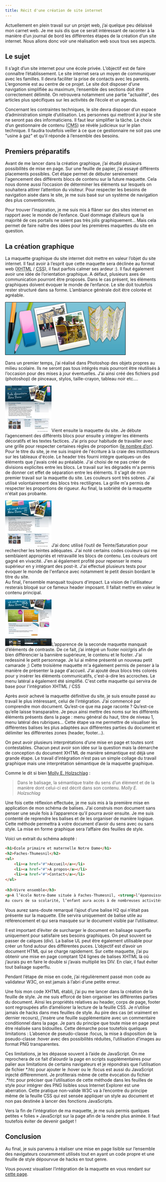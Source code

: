 ```yaml
---
title: Récit d'une création de site internet
---
```

Actuellement en plein travail sur un projet web, j’ai quelque peu délaissé mon carnet web. Je me suis dis que ce serait intéressant de raconter à la manière d’un journal de bord les différentes étapes de la création d’un site internet. Nous allons donc voir une réalisation web sous tous ses aspects.

## Le sujet

Il s’agit d’un site internet pour une école privée. L’objectif est de faire connaître l’établissement. Le site internet sera un moyen de communiquer avec les familles. Il devra faciliter la prise de contacts avec les parents. L’ergonomie est au centre de ce projet. Le site doit disposer d’une navigation simplifiée au maximum, l’ensemble des sections doit être correctement délimité. On retrouvera notamment une partie "actualité", des articles plus spécifiques sur les activités de l’école et un agenda.

Concernant les contraintes techniques, le site devra disposer d’un espace d’administration simple d’utilisation. Les personnes qui mettront à jour le site ne seront pas des informaticiens. Il faut leur simplifier la tâche. Le choix d’un gestionnaire de contenu (<abbr title="Content Management System">CMS</abbr>) se révèle judicieux sur le plan technique. Il faudra toutefois veiller à ce que ce gestionnaire ne soit pas une "usine à gaz" et qu’il réponde à l’ensemble des besoins.

## Premiers préparatifs

Avant de me lancer dans la création graphique, j’ai étudié plusieurs possibilités de mise en page. Sur une feuille de papier, j’ai essayé différents placements possibles. Cet étape permet de débuter sereinement l'agencement des différents blocs de contenu sur la future maquette. Cela nous donne aussi l’occasion de déterminer les éléments sur lesquels on souhaitera attirer l’attention du visiteur. Pour respecter les besoins de navigation aisée dans le site, je me suis basé sur un système de navigation des plus conventionnels.

Pour trouver l’inspiration, je me suis mis à flâner sur des sites internet en rapport avec le monde de l’enfance. Quel dommage d’ailleurs que la majorité de ces portails ne soient pas très jolis graphiquement… Mais cela permet de faire naître des idées pour les premières maquettes du site en question.

## La création graphique

La maquette graphique du site internet doit mettre en valeur l’objet du site internet. Il faut avoir à l’esprit que cette maquette sera déclinée au format web (<abbr title="Extensible HyperText Markup Language">XHTML</abbr> / <abbr title="Cascading Style Sheet">CSS</abbr>), il faut parfois calmer ses ardeur :). Il faut également avoir une idée de l’orientation graphique. A défaut, plusieurs axes de communication pourront être proposés. Dans le cas présent, les éléments graphiques doivent évoquer le monde de l’enfance. Le site doit toutefois rester structuré dans sa forme. L’ambiance générale doit être colorée et agréable.

![Les différents éléments graphiques créé avant le travail sur la maquette web](graphismes.jpg "Les différents éléments graphiques créé avant le travail sur la maquette web")

Dans un premier temps, j’ai réalisé dans Photoshop des objets propres au milieu scolaire. Ils ne seront pas tous intégrés mais pourront être réutilisés à l’occasion pour des mises à jour éventuelles. J’ai ainsi créé des fichiers psd (photoshop) de pinceaux, stylos, taille-crayon, tableau noir etc.…

[![Notre Dame première version, dec 2008](2304647008_558833ef7b_o-150x150.jpg "Notre Dame première version, dec 2008")](2304647008_558833ef7b_o.jpg)Vient ensuite la maquette du site. Je débute l’agencement des différents blocs pour ensuite y intégrer les éléments décoratifs et les textes factices. J’ai pris pour habitude de travailler avec une grille pour respecter certaines règles de proportion ([le nombre d’or](http://fr.wikipedia.org/wiki/Nombre_d%27or "Voir la définition sur Wikipédia")). Pour le titre du site, je me suis inspiré de l'écriture à la craie des instituteurs sur les tableaux d'école. Le header très fourni intègre quelques-un des éléments que j'avais créé au préalable. J'ai choisi de ne pas créer de divisions explicites entre les blocs. Le travail sur les dégradés m'a permis de donner cet effet de séparation entre les éléments. Il s'agit de mon premier travail sur la maquette du site. Les couleurs sont très sobres. J'ai utilisé volontairement des blocs très rectilignes. La grille m'a permis de respecter les proportions de rigueur. Au final, la sobriété de la maquette n'était pas probante.

[![Notre Dame seconde version, dec 2008](2304650826_29b1a0f7da_o-150x150.jpg "Notre Dame seconde version, dec 2008")](2304650826_29b1a0f7da_o.jpg)J’ai donc utilisé l’outil de Teinte/Saturation pour rechercher les teintes adéquates. J'ai noté certains codes couleurs qui me semblaient appropriés et retravaillé les blocs de contenu. Les couleurs ont gagné en vivacité. J'en ai également profité pour repenser le menu supérieur en y intégrant des post-it. J'ai effectué plusieurs tests pour évoquer le monde de l'enfance avec notamment le petit dessin bordant le titre du site.  
Au final, l'ensemble manquait toujours d'impact. La vision de l'utilisateur resterais bloqué sur ce fameux header imposant. Il fallait mettre en valeur le contenu principal.

[![Notre dame version finale, dec 2008](2308730234_0ed9cdd172_o-150x150.jpg "Notre dame version finale, dec 2008")](2308730234_0ed9cdd172_o.jpg)L’apparence de la seconde maquette manquait d’éléments de contraste. De ce fait, j’ai intégré un footer noir/gris afin de bien différencier la bannière supérieure, le contenu et le footer. J'ai redessiné le petit personnage. Je lui ai même présenté un nouveau petit camarade ;) Cette troisième maquette m'a également permis de penser à la manière de présenter la page d'accueil. J'ai ajouté deux blocs très colorés pour y insérer les éléments communicatifs, c'est-à-dire les accroches. Le menu latéral a également été simplifié. C'est cette maquette qui servira de base pour l'intégration XHTML / CSS

Après avoir achevé la maquette définitive du site, je suis ensuite passé au travail le plus intéressant, celui de l’intégration. J’ai commencé par comprendre mon document. Qu’est-ce que ma page raconte ? Qu’est-ce qu’elle laisse transparaitre. Je peux ainsi mettre des noms sur les différents éléments présents dans la page : menu général du haut, titre de niveau 1, menu latéral des rubriques… Cette étape va me permettre de visualiser les différentes balises les plus adaptées aux différentes parties du document et délimiter les différentes zones (header, footer…).

On peut avoir plusieurs interprétations d’une mise en page et toutes sont contestables. Chacun peut avoir son idée sur la question mais la démarche de conception du document XHTML de manière sémantique est déjà une grande étape. Le travail d’intégration n’est pas un simple collage du travail graphique mais une interprétation sémantique de la maquette graphique.

Comme le dit si bien [Molly E. Holzschlag](http://www.peachpit.com/articles/article.aspx?p=369225 "Voir l'article de Molly E. Holzschlag sur la sémantique dans les document XHTML") :

> Dans le balisage, la sémantique traite du sens d’un élément et de la manière dont celui-ci est décrit dans son contenu. <cite>Molly E. Holzschlag</cite>

Une fois cette réflexion effectuée, je me suis mis à la première mise en application de mon schéma de balises. J’ai construis mon document sans penser une seule fois à l’apparence qu’il pourra avoir ensuite. Je me suis contenté de reprendre les balises et de les organiser de manière logique. Cette méthode permettra à votre document d’avoir du sens avec ou sans style. La mise en forme graphique sera l’affaire des feuilles de style.

Voici un extrait du schéma adopté :

```html
<h1>Ecole primaire et maternelle Notre Dame</h1>
<h2>Faches-Thumesnil</h2>
<ul>
	<li><a href="#">Accueil</a></li>
	<li><a href="#">A propos</a></li>
	<li><a href="#">Contact</a></li>
</ul>

<h3>Vivre ensemble</h3>
<p>A l’école Notre-Dame située à Faches-Thumesnil, <strong>l’épanouissement de votre enfant est pour nous un devoir.</strong><br />
Au cours de sa scolarité, l’enfant aura accès à de nombreuses activités favorisant ainsi son bien-être au sein de l’école.</p>
```

Vous aurez sans-doute remarqué l’ajout d’une balise H2 qui n’était pas présente sur la maquette. Elle servira uniquement de balise utile au référencement et qui sera masquée sur le document visible par l’utilisateur.

Il est important d’éviter de surcharger le document en balisage superflu uniquement pour satisfaire ses besoins graphiques. On peut souvent se passer de calques (div). La balise UL peut être également utilisable pour créer un fond autour des différentes puces. L’objectif est d’avoir un document HTML qui se charge rapidement. Sur cette maquette, j’ai pu obtenir une mise en page comptant 124 lignes de balises XHTML là où j’aurais pu en faire le double si j’avais multiplié les DIV. En clair, il faut éviter tout balisage superflu.

Pendant l’étape de mise en code, j’ai régulièrement passé mon code au validateur W3C, on est jamais à l’abri d’une petite erreur.

Une fois mon code XHTML établi, j’ai pu me lancer dans la création de la feuille de style. Je me suis efforcé de bien organiser les différentes parties du document. Ainsi les propriétés relatives au header, corps de page, footer sont regroupées afin d’améliorer la lecture de la feuille CSS. Je n’utilise jamais de hacks dans mes feuilles de style. Au pire des cas (et vraiment en dernier recours), j’insère une feuille supplémentaire avec un commentaire conditionnel dans la page. Je pars du principe que toute mise en page peut être réalisée sans bidouilles. Cette démarche pose toutefois quelques limitations : L’absence de pseudo-classe :focus, la mise à disposition de la pseudo-classe :hover avec des possibilités réduites, l’utilisation d’images au format PNG transparentes.

Ces limitations, je les dépasse souvent à l’aide de JavaScript. On me reprochera de ce fait d’alourdir la page en scripts supplémentaires pour palier aux limitations de certains navigateurs et je répondrais que l’utilisation de fichier *.htc pour ajouter le :hover ou le :focus est aussi du JavaScript injecté différemment. Je profiterais même de cette évocation du fichier .*htc pour préciser que l’utilisation de cette méthode dans les feuilles de style pour intégrer des PNG lisibles sous Internet Explorer est une aberration. Cette pratique non-valide W3C va à l’encontre du principe même de la feuille CSS qui est sensée appliquer un style au document et non pas destinée à lancer des fonctions JavaScripts.

Vers la fin de l’intégration de ma maquette, je me suis permis quelques petites « folies » JavaScript sur la page afin de la rendre plus animée. Il faut toutefois éviter de devenir gadget !

## Conclusion

Au final, je suis parvenu à réaliser une mise en page lisible sur l’ensemble des navigateurs couramment utilisés tout en ayant un code propre et une feuille de style dépourvue de hacks en tout genre.

Vous pouvez visualiser l’intégration de la maquette en vous rendant sur [cette page](assets/demos/24032007/ "Voir le résultat de l'intégration XHTML / CSS").
